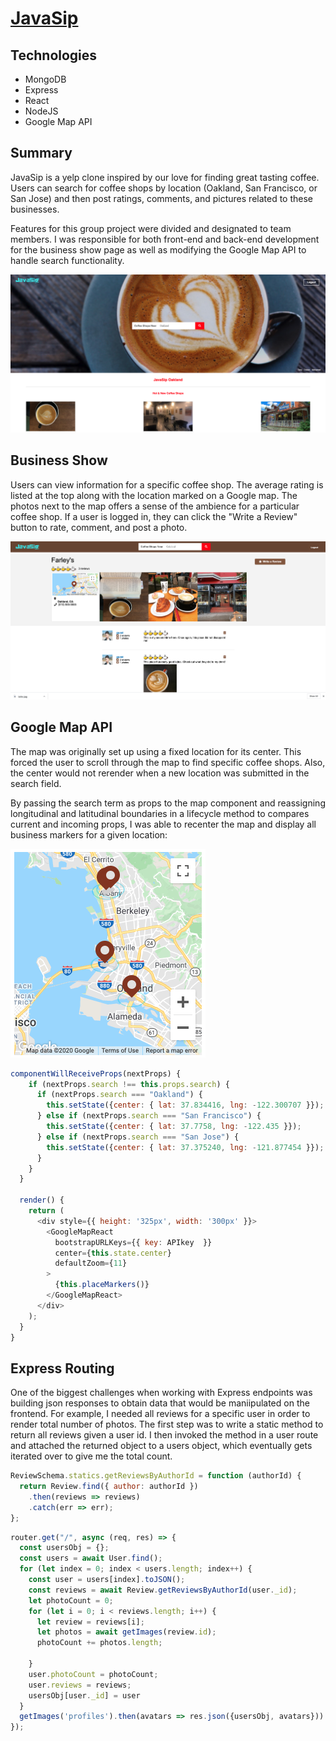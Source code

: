 # [JavaSip](http://java-sip.herokuapp.com/#/)

## Technologies

* MongoDB
* Express 
* React
* NodeJS
* Google Map API

## Summary

JavaSip is a yelp clone inspired by our love for finding great tasting coffee. Users can search for coffee shops by location (Oakland, San Francisco, or San Jose) and then post ratings, comments, and pictures related to these businesses. 

Features for this group project were divided and designated to team members. I was responsible for both front-end and back-end development for the business show page as well as modifying the Google Map API to handle search functionality. 

<img src="frontend/public/images/homepage.png">

## Business Show

Users can view information for a specific coffee shop. The average rating is listed at the top along with the location marked on a Google map. The photos next to the map offers a sense of the ambience for a particular coffee shop. If a user is logged in, they can click the "Write a Review" button to rate, comment, and post a photo. 

<img src="frontend/public/images/business_show.png">

## Google Map API

The map was originally set up using a fixed location for its center. This forced the user to scroll through the map to find specific coffee shops. Also, the center would not rerender when a new location was submitted in the search field. 

By passing the search term as props to the map component and reassigning longitudinal and latitudinal boundaries in a lifecycle method to compares current and incoming props, I was able to recenter the map and display all business markers for a given location:

<img src="frontend/public/images/google_map.png">

```javascript
componentWillReceiveProps(nextProps) {
    if (nextProps.search !== this.props.search) {
      if (nextProps.search === "Oakland") {
        this.setState({center: { lat: 37.834416, lng: -122.300707 }});
      } else if (nextProps.search === "San Francisco") {
        this.setState({center: { lat: 37.7758, lng: -122.435 }});
      } else if (nextProps.search === "San Jose") {
        this.setState({center: { lat: 37.375240, lng: -121.877454 }});
      }
    }
  }

  render() {
    return (
      <div style={{ height: '325px', width: '300px' }}>
        <GoogleMapReact
          bootstrapURLKeys={{ key: APIkey  }}
          center={this.state.center}
          defaultZoom={11}
        >
          {this.placeMarkers()}
        </GoogleMapReact>
      </div>
    );
  }
}  
```

## Express Routing

One of the biggest challenges when working with Express endpoints was building json responses to obtain data that would be maniipulated on the frontend. For example, I needed all reviews for a specific user in order to render total number of photos. The first step was to write a static method to return all reviews given a user id. I then invoked the method in a user route and attached the returned object to a users object, which eventually gets iterated over to give me the total count. 

```javascript
ReviewSchema.statics.getReviewsByAuthorId = function (authorId) {
  return Review.find({ author: authorId })
    .then(reviews => reviews)
    .catch(err => err);
};
```

```javascript
router.get("/", async (req, res) => {
  const usersObj = {};
  const users = await User.find();
  for (let index = 0; index < users.length; index++) {
    const user = users[index].toJSON();
    const reviews = await Review.getReviewsByAuthorId(user._id);
    let photoCount = 0;
    for (let i = 0; i < reviews.length; i++) {
      let review = reviews[i];
      let photos = await getImages(review.id);
      photoCount += photos.length;

    }
    user.photoCount = photoCount;
    user.reviews = reviews;
    usersObj[user._id] = user
  }
  getImages('profiles').then(avatars => res.json({usersObj, avatars}))
});
```








